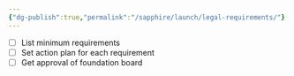 ```yaml
---
{"dg-publish":true,"permalink":"/sapphire/launch/legal-requirements/"}
---
```



- [ ] List minimum requirements 
- [ ] Set action plan for each requirement
- [ ] Get approval of foundation board